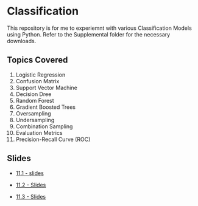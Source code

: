 # Classification
This repository is for me to experiemnt with various Classification Models using Python. Refer to the Supplemental folder for the necessary downloads.

## Topics Covered
1. Logistic Regression
2. Confusion Matrix
3. Support Vector Machine
4. Decision Dree
5. Random Forest
6. Gradient Boosted Trees
7. Oversampling
8. Undersampling
9. Combination Sampling 
11. Evaluation Metrics
10. Precision-Recall Curve (ROC)

## Slides

* [11.1 - slides](https://docs.google.com/presentation/d/13wRqzWIh3ZVRYxgcfJfxUbKoZEQhiMFK8Y39dWvDG3c/edit#slide=id.g6ed4ac1160_0_1068)

* [11.2 - Slides](https://docs.google.com/presentation/d/1lGvS2pOnyAHyikiOUtM6dIeWQyFrrKgEQDaR-ziNFEI/edit#slide=id.g6ed447f966_0_1068)

* [11.3 - Slides](https://docs.google.com/presentation/d/1qaiDAlthQE0ECwlJYmm0zaYtCoBM9C17BUNcdHybFhI/edit)

